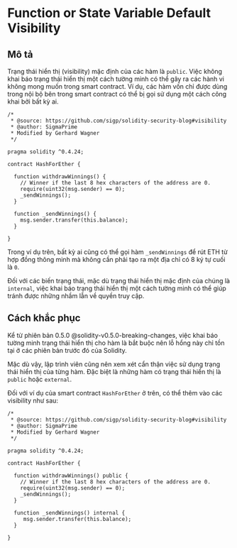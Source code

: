 # Function or State Variable Default Visibility

## Mô tả

Trạng thái hiển thị (visibility) mặc định của các hàm là `public`. Việc không khai báo trạng thái hiển thị một cách tường minh có thể gây ra các hành vi không mong muốn trong smart contract. Ví dụ, các hàm vốn chỉ được dùng trong nội bộ bên trong smart contract có thể bị gọi sử dụng một cách công khai bởi bất kỳ ai.

```sol
/*
 * @source: https://github.com/sigp/solidity-security-blog#visibility
 * @author: SigmaPrime 
 * Modified by Gerhard Wagner
 */

pragma solidity ^0.4.24;

contract HashForEther {

  function withdrawWinnings() {
    // Winner if the last 8 hex characters of the address are 0. 
    require(uint32(msg.sender) == 0);
    _sendWinnings();
  }
  
  function _sendWinnings() {
    msg.sender.transfer(this.balance);
  }
     
}
```

Trong ví dụ trên, bất kỳ ai cũng có thể gọi hàm `_sendWinnings` để rút ETH từ hợp đồng thông minh mà không cần phải tạo ra một địa chỉ có 8 ký tự cuối là `0`.

Đối với các biến trạng thái, mặc dù trạng thái hiển thị mặc định của chúng là `internal`, việc khai báo trạng thái hiển thị một cách tường minh có thể giúp tránh được những nhầm lẫn về quyền truy cập.

## Cách khắc phục

Kể từ phiên bản 0.5.0 @solidity-v0.5.0-breaking-changes, việc khai báo tường minh trạng thái hiển thị cho hàm là bắt buộc nên lỗ hổng này chỉ tồn tại ở các phiên bản trước đó của Solidity.

Mặc dù vậy, lập trình viên cũng nên xem xét cẩn thận việc sử dụng trạng thái hiển thị của từng hàm. Đặc biệt là những hàm có trạng thái hiển thị là `public` hoặc `external`.

Đối với ví dụ của smart contract `HashForEther` ở trên, có thể thêm vào các visibility như sau:

```sol
/*
 * @source: https://github.com/sigp/solidity-security-blog#visibility
 * @author: SigmaPrime
 * Modified by Gerhard Wagner
 */

pragma solidity ^0.4.24;

contract HashForEther {
  
  function withdrawWinnings() public {
    // Winner if the last 8 hex characters of the address are 0.
    require(uint32(msg.sender) == 0);
    _sendWinnings();
  }
  
  function _sendWinnings() internal {
     msg.sender.transfer(this.balance);
  }

}
```